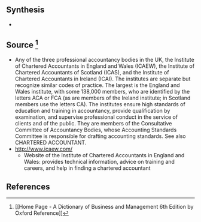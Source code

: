 ## Synthesis
- 
## Source [^1]
- Any of the three professional accountancy bodies in the UK, the Institute of Chartered Accountants in England and Wales (ICAEW), the Institute of Chartered Accountants of Scotland (ICAS), and the Institute of Chartered Accountants in Ireland (ICAI). The institutes are separate but recognize similar codes of practice. The largest is the England and Wales institute, with some 138,000 members, who are identified by the letters ACA or FCA (as are members of the Ireland institute; in Scotland members use the letters CA). The institutes ensure high standards of education and training in accountancy, provide qualification by examination, and supervise professional conduct in the service of clients and of the public. They are members of the Consultative Committee of Accountancy Bodies, whose Accounting Standards Committee is responsible for drafting accounting standards. See also CHARTERED ACCOUNTANT.
- http://www.icaew.com/
	- Website of the Institute of Chartered Accountants in England and Wales: provides technical information, advice on training and careers, and help in finding a chartered accountant
## References

[^1]: [[Home Page - A Dictionary of Business and Management 6th Edition by Oxford Reference]]